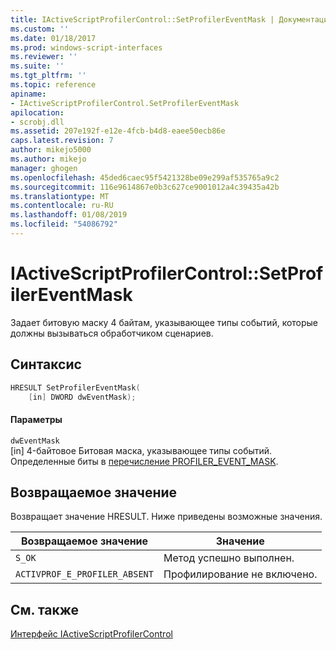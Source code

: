 ```yaml
---
title: IActiveScriptProfilerControl::SetProfilerEventMask | Документация Майкрософт
ms.custom: ''
ms.date: 01/18/2017
ms.prod: windows-script-interfaces
ms.reviewer: ''
ms.suite: ''
ms.tgt_pltfrm: ''
ms.topic: reference
apiname:
- IActiveScriptProfilerControl.SetProfilerEventMask
apilocation:
- scrobj.dll
ms.assetid: 207e192f-e12e-4fcb-b4d8-eaee50ecb86e
caps.latest.revision: 7
author: mikejo5000
ms.author: mikejo
manager: ghogen
ms.openlocfilehash: 45ded6caec95f5421328be09e299af535765a9c2
ms.sourcegitcommit: 116e9614867e0b3c627ce9001012a4c39435a42b
ms.translationtype: MT
ms.contentlocale: ru-RU
ms.lasthandoff: 01/08/2019
ms.locfileid: "54086792"
---
```

# <a name="iactivescriptprofilercontrolsetprofilereventmask"></a>IActiveScriptProfilerControl::SetProfilerEventMask
Задает битовую маску 4 байтам, указывающее типы событий, которые должны вызываться обработчиком сценариев.  
  
## <a name="syntax"></a>Синтаксис  
  
```cpp
HRESULT SetProfilerEventMask(  
    [in] DWORD dwEventMask);  
```  
  
#### <a name="parameters"></a>Параметры  
 `dwEventMask`  
 [in] 4-байтовое Битовая маска, указывающее типы событий. Определенные биты в [перечисление PROFILER_EVENT_MASK](../../winscript/reference/profiler-event-mask-enumeration.md).  
  
## <a name="return-value"></a>Возвращаемое значение  
 Возвращает значение HRESULT. Ниже приведены возможные значения.  
  
|Возвращаемое значение|Значение|  
|------------------|-------------|  
|`S_OK`|Метод успешно выполнен.|  
|`ACTIVPROF_E_PROFILER_ABSENT`|Профилирование не включено.|  
  
## <a name="see-also"></a>См. также  
 [Интерфейс IActiveScriptProfilerControl](../../winscript/reference/iactivescriptprofilercontrol-interface.md)